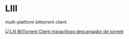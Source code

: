 # LIII
multi-platform bittorrent client

[![LIII BitTorrent Client maravilloso descargador de torrent](https://img.youtube.com/vi/1Ly080D6TWU/0.jpg)](https://www.youtube.com/watch?v=1Ly080D6TWU "LIII BitTorrent Client maravilloso descargador de torrent")
